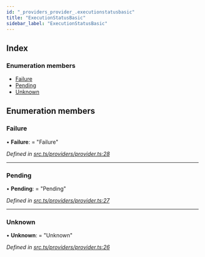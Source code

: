```yaml
---
id: "_providers_provider_.executionstatusbasic"
title: "ExecutionStatusBasic"
sidebar_label: "ExecutionStatusBasic"
---
```


## Index

### Enumeration members

* [Failure](_providers_provider_.executionstatusbasic.md#failure)
* [Pending](_providers_provider_.executionstatusbasic.md#pending)
* [Unknown](_providers_provider_.executionstatusbasic.md#unknown)

## Enumeration members

###  Failure

• **Failure**: = "Failure"

*Defined in [src.ts/providers/provider.ts:28](https://github.com/nearprotocol/nearlib/blob/2987fdb/src.ts/providers/provider.ts#L28)*

___

###  Pending

• **Pending**: = "Pending"

*Defined in [src.ts/providers/provider.ts:27](https://github.com/nearprotocol/nearlib/blob/2987fdb/src.ts/providers/provider.ts#L27)*

___

###  Unknown

• **Unknown**: = "Unknown"

*Defined in [src.ts/providers/provider.ts:26](https://github.com/nearprotocol/nearlib/blob/2987fdb/src.ts/providers/provider.ts#L26)*
